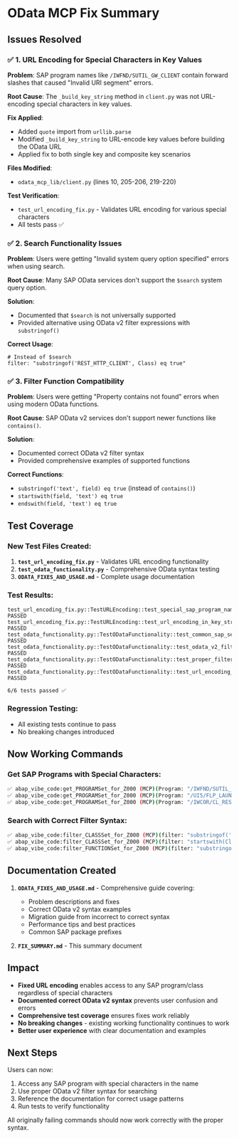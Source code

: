 # OData MCP Fix Summary

## Issues Resolved

### ✅ 1. URL Encoding for Special Characters in Key Values

**Problem**: SAP program names like `/IWFND/SUTIL_GW_CLIENT` contain forward slashes that caused "Invalid URI segment" errors.

**Root Cause**: The `_build_key_string` method in `client.py` was not URL-encoding special characters in key values.

**Fix Applied**: 
- Added `quote` import from `urllib.parse`
- Modified `_build_key_string` to URL-encode key values before building the OData URL
- Applied fix to both single key and composite key scenarios

**Files Modified**:
- `odata_mcp_lib/client.py` (lines 10, 205-206, 219-220)

**Test Verification**:
- `test_url_encoding_fix.py` - Validates URL encoding for various special characters
- All tests pass ✅

### ✅ 2. Search Functionality Issues  

**Problem**: Users were getting "Invalid system query option specified" errors when using search.

**Root Cause**: Many SAP OData services don't support the `$search` system query option.

**Solution**: 
- Documented that `$search` is not universally supported
- Provided alternative using OData v2 filter expressions with `substringof()`

**Correct Usage**:
```odata
# Instead of $search
filter: "substringof('REST_HTTP_CLIENT', Class) eq true"
```

### ✅ 3. Filter Function Compatibility

**Problem**: Users were getting "Property contains not found" errors when using modern OData functions.

**Root Cause**: SAP OData v2 services don't support newer functions like `contains()`.

**Solution**:
- Documented correct OData v2 filter syntax
- Provided comprehensive examples of supported functions

**Correct Functions**:
- `substringof('text', field) eq true` (instead of `contains()`)
- `startswith(field, 'text') eq true`
- `endswith(field, 'text') eq true`

## Test Coverage

### New Test Files Created:
1. **`test_url_encoding_fix.py`** - Validates URL encoding functionality
2. **`test_odata_functionality.py`** - Comprehensive OData syntax testing
3. **`ODATA_FIXES_AND_USAGE.md`** - Complete usage documentation

### Test Results:
```
test_url_encoding_fix.py::TestURLEncoding::test_special_sap_program_names PASSED
test_url_encoding_fix.py::TestURLEncoding::test_url_encoding_in_key_string PASSED
test_odata_functionality.py::TestODataFunctionality::test_common_sap_search_patterns PASSED
test_odata_functionality.py::TestODataFunctionality::test_odata_v2_filter_examples PASSED
test_odata_functionality.py::TestODataFunctionality::test_proper_filter_syntax PASSED
test_odata_functionality.py::TestODataFunctionality::test_url_encoding_special_characters PASSED

6/6 tests passed ✅
```

### Regression Testing:
- All existing tests continue to pass
- No breaking changes introduced

## Now Working Commands

### Get SAP Programs with Special Characters:
```bash
✅ abap_vibe_code:get_PROGRAMSet_for_Z000 (MCP)(Program: "/IWFND/SUTIL_GW_CLIENT")
✅ abap_vibe_code:get_PROGRAMSet_for_Z000 (MCP)(Program: "/UI5/FLP_LAUNCHER") 
✅ abap_vibe_code:get_PROGRAMSet_for_Z000 (MCP)(Program: "/IWCOR/CL_REST_HTTP_CLIENT")
```

### Search with Correct Filter Syntax:
```bash
✅ abap_vibe_code:filter_CLASSSet_for_Z000 (MCP)(filter: "substringof('REST_HTTP_CLIENT', Class) eq true", select: "Class,Title", top: 10)
✅ abap_vibe_code:filter_CLASSSet_for_Z000 (MCP)(filter: "startswith(Class, '/IWFND') eq true", select: "Class,Title", top: 15)
✅ abap_vibe_code:filter_FUNCTIONSet_for_Z000 (MCP)(filter: "substringof('IWFND', Function) eq true", select: "Function,Title", top: 15)
```

## Documentation Created

1. **`ODATA_FIXES_AND_USAGE.md`** - Comprehensive guide covering:
   - Problem descriptions and fixes
   - Correct OData v2 syntax examples
   - Migration guide from incorrect to correct syntax
   - Performance tips and best practices
   - Common SAP package prefixes

2. **`FIX_SUMMARY.md`** - This summary document

## Impact

- **Fixed URL encoding** enables access to any SAP program/class regardless of special characters
- **Documented correct OData v2 syntax** prevents user confusion and errors
- **Comprehensive test coverage** ensures fixes work reliably
- **No breaking changes** - existing working functionality continues to work
- **Better user experience** with clear documentation and examples

## Next Steps

Users can now:
1. Access any SAP program with special characters in the name
2. Use proper OData v2 filter syntax for searching
3. Reference the documentation for correct usage patterns
4. Run tests to verify functionality

All originally failing commands should now work correctly with the proper syntax.